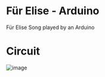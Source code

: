 # Für Elise - Arduino
Für Elise Song played by an Arduino

# Circuit
![image](https://github.com/user-attachments/assets/6563698d-3ae0-4554-8b47-c2b584ec4cb6)
